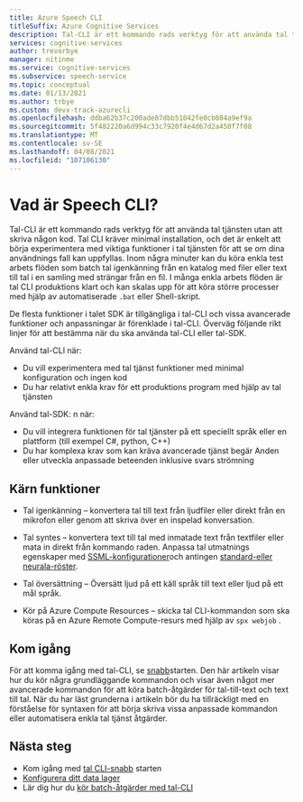 ```yaml
---
title: Azure Speech CLI
titleSuffix: Azure Cognitive Services
description: Tal-CLI är ett kommando rads verktyg för att använda tal tjänsten utan att skriva någon kod. Tal CLI kräver minimal installation, och det är enkelt att börja experimentera med viktiga funktioner i tal tjänsten för att se om dina användnings fall kan uppfyllas.
services: cognitive-services
author: trevorbye
manager: nitinme
ms.service: cognitive-services
ms.subservice: speech-service
ms.topic: conceptual
ms.date: 01/13/2021
ms.author: trbye
ms.custom: devx-track-azurecli
ms.openlocfilehash: ddba62b37c200ade87dbb51042fe0cb084a9ef9a
ms.sourcegitcommit: 5f482220a6d994c33c7920f4e4d67d2a450f7f08
ms.translationtype: MT
ms.contentlocale: sv-SE
ms.lasthandoff: 04/08/2021
ms.locfileid: "107106130"
---
```

# <a name="what-is-the-speech-cli"></a>Vad är Speech CLI?

Tal-CLI är ett kommando rads verktyg för att använda tal tjänsten utan att skriva någon kod. Tal CLI kräver minimal installation, och det är enkelt att börja experimentera med viktiga funktioner i tal tjänsten för att se om dina användnings fall kan uppfyllas. Inom några minuter kan du köra enkla test arbets flöden som batch tal igenkänning från en katalog med filer eller text till tal i en samling med strängar från en fil. I många enkla arbets flöden är tal CLI produktions klart och kan skalas upp för att köra större processer med hjälp av automatiserade `.bat` eller Shell-skript.

De flesta funktioner i talet SDK är tillgängliga i tal-CLI och vissa avancerade funktioner och anpassningar är förenklade i tal-CLI. Överväg följande rikt linjer för att bestämma när du ska använda tal-CLI eller tal-SDK.

Använd tal-CLI när:
* Du vill experimentera med tal tjänst funktioner med minimal konfiguration och ingen kod
* Du har relativt enkla krav för ett produktions program med hjälp av tal tjänsten

Använd tal-SDK: n när:
* Du vill integrera funktionen för tal tjänster på ett speciellt språk eller en plattform (till exempel C#, python, C++)
* Du har komplexa krav som kan kräva avancerade tjänst begär Anden eller utveckla anpassade beteenden inklusive svars strömning

## <a name="core-features"></a>Kärn funktioner

* Tal igenkänning – konvertera tal till text från ljudfiler eller direkt från en mikrofon eller genom att skriva över en inspelad konversation.

* Tal syntes – konvertera text till tal med inmatade text från textfiler eller mata in direkt från kommando raden. Anpassa tal utmatnings egenskaper med [SSML-konfigurationer](speech-synthesis-markup.md)och antingen [standard-eller neurala-röster](speech-synthesis-markup.md#neural-and-custom-voices).

* Tal översättning – Översätt ljud på ett käll språk till text eller ljud på ett mål språk.

* Kör på Azure Compute Resources – skicka tal CLI-kommandon som ska köras på en Azure Remote Compute-resurs med hjälp av `spx webjob` .

## <a name="get-started"></a>Kom igång

För att komma igång med tal-CLI, se [snabb](spx-basics.md)starten. Den här artikeln visar hur du kör några grundläggande kommandon och visar även något mer avancerade kommandon för att köra batch-åtgärder för tal-till-text och text till tal. När du har läst grunderna i artikeln bör du ha tillräckligt med en förståelse för syntaxen för att börja skriva vissa anpassade kommandon eller automatisera enkla tal tjänst åtgärder.

## <a name="next-steps"></a>Nästa steg

- Kom igång med [tal CLI-snabb](spx-basics.md) starten
- [Konfigurera ditt data lager](./spx-data-store-configuration.md)
- Lär dig hur du [kör batch-åtgärder med tal-CLI](./spx-batch-operations.md)
